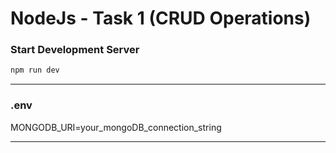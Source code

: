 # NodeJs - Task 1 (CRUD Operations)


### Start Development Server

```sh
npm run dev
```

--------

### .env
MONGODB_URI=your_mongoDB_connection_string

---